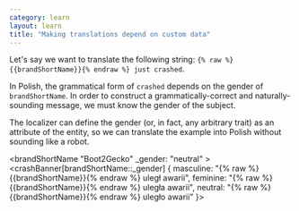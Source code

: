 ```yaml
---
category: learn
layout: learn
title: "Making translations depend on custom data"
---
```


<section class="clearfix">
  <div class="left">
    <p>Let's say we want to translate the following string: <code>{% raw %}{{brandShortName}}{% endraw %} just crashed</code>.</p>
    <p>In Polish, the grammatical form of <code>crashed</code> depends on the gender of <code class="entity">brandShortName</code>. In order to construct a grammatically-correct and naturally-sounding message, we must know the gender of the subject.</p>
    <p>The localizer can define the gender (or, in fact, any arbitrary trait) as an attribute of the entity, so we can translate the example into Polish without sounding like a robot.</p>
  </div>
  <div class="right">
    <div class="editor sourceEditor height15"
      id="sourceEditor1"
      data-source="sourceEditor1"
      data-output="output1"
    >&lt;brandShortName "Boot2Gecko"
 _gender: "neutral"
&gt;
&lt;crashBanner[brandShortName::_gender] {
  masculine: "{% raw %}{{brandShortName}}{% endraw %} uległ awarii",
  feminine: "{% raw %}{{brandShortName}}{% endraw %} uległa awarii",
  neutral: "{% raw %}{{brandShortName}}{% endraw %} uległo awarii"
}&gt;
    </div>
    <dl id="output1">
    </dl>
  </div>
</section>
